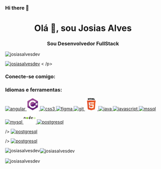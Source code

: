 ### Hi there 👋
<h1 align="center">Olá 👋, sou Josias Alves</h1>
<h3 align="center">Sou Desenvolvedor FullStack</h3>

<p align="left"> <img src="https: //komarev.com/ghpvc/?username=josiasalvesdev&label=Profile%20views&color=0e75b6&style=flat" alt="josiasalvesdev" /> </p>

<p align="left"> <a href="https://github .com/ryo-ma/github-profile-trophy"><img src="https://github-profile-trophy.vercel.app/?username=josiasalvesdev" alt="josiasalvesdev" /></a> < /p>

<h3 align="left">Conecte-se comigo:</h3>
<p align="left">
</p>

<h3 align="left">Idiomas e ferramentas:</h3>
<p align="left"> <a href="https://angular.io" target="_blank" rel="noreferrer"> <img src="https://angular.io/assets/images/logos /angular/angular.svg" alt="angular" width="40" height="40"/> </a> <a href="https://www.w3schools.com/cs/" target="_blank " rel="noreferrer"> <img src="https://raw.githubusercontent.com/devicons/devicon/master/icons/csharp/csharp-original.svg" alt="csharp" width="40" height= "40"/> </a> <a href="https://www.w3schools.com/css/" target="_blank" rel="noreferrer"> <img src="https://raw.githubusercontent .com/devicons/devicon/master/icons/css3/css3-original-wordmark.svg" alt="css3" width="40" height="40"/> </a> <a href="https:// www.figma.com/" target="_blank" rel="noreferrer"> <img src="https://www.vectorlogo.zone/logos/figma/figma-icon.svg" alt="figma" width= "40" height="40"/> </a> <a href="https://git-scm.com/" target="_blank" rel="noreferrer"> <img src="https:// www.vectorlogo.zone/logos/git-scm/git-scm-icon.svg" alt="git" width="40" height="40"/> </a> <a href="https:// www.w3.org/html/" target="_blank" rel="noreferrer"> <img src="https://raw.githubusercontent.com/devicons/devicon/master/icons/html5/html5-original-wordmark.svg" alt="html5" width="40" height="40 "/> </a> <a href="https://www.java.com" target="_blank" rel="noreferrer"> <img src="https://raw.githubusercontent.com/devicons/ devicon/master/icons/java/java-original.svg" alt="java" width="40" height="40"/> </a> <a href="https://developer.mozilla.org/ en-US/docs/Web/JavaScript" target="_blank" rel="noreferrer"> <img src="https://raw.githubusercontent.com/devicons/devicon/master/icons/javascript/javascript-original. svg"alt="javascript" width="40" height="40"/> </a> <a href="https://www.microsoft.com/en-us/sql-server" target="_blank" rel ="noreferrer"> <img src="https://www.svgrepo.com/show/303229/microsoft-sql-server-logo.svg" alt="mssql" width="40" height="40"/ > </a> <a href="https://www.mysql.com/" target="_blank" rel="noreferrer"> <img src="https://raw.githubusercontent.com/devicons/devicon /master/icons/mysql/mysql-original-wordmark.svg" alt="mysql" width="40" height="40"/> </a> <a href="https://nodejs.org" target ="_blank"rel="noreferrer"> <img src="https://raw.githubusercontent.com/devicons/devicon/master/icons/nodejs/nodejs-original-wordmark.svg" alt="nodejs" width="40" height ="40"/> </a> <a href="https://www.postgresql.org" target="_blank" rel="noreferrer"> <img src="https://raw.githubusercontent.com /devicons/devicon/master/icons/postgresql/postgresql-original-wordmark.svg" alt="postgresql" width="40" height="40"/> </a> </p>/> </a> <a href="https://www.postgresql.org" target="_blank" rel="noreferrer"> <img src="https://raw.githubusercontent.com/devicons/devicon /master/icons/postgresql/postgresql-original-wordmark.svg" alt="postgresql" width="40" height="40"/> </a> </p>/> </a> <a href="https://www.postgresql.org" target="_blank" rel="noreferrer"> <img src="https://raw.githubusercontent.com/devicons/devicon /master/icons/postgresql/postgresql-original-wordmark.svg" alt="postgresql" width="40" height="40"/> </a> </p>

<p><img align="left" src="https://github-readme-stats.vercel.app/api/top-langs?username=josiasalvesdev&show_icons=true&locale=en&layout=compact" alt="josiasalvesdev" /> </p>

<p> <img align="center" src="https://github-readme-stats.vercel.app/api?username=josiasalvesdev&show_icons=true&locale=en" alt="josiasalvesdev" /> </p>

<p><img align="center" src="https://github-readme-streak-stats.herokuapp.com/?user=josiasalvesdev&" alt="josiasalvesdev" /></p>
<!--
**JosiasAlvesDev/JosiasAlvesDev** is a ✨ _special_ ✨ repository because its `README.md` (this file) appears on your GitHub profile.

Here are some ideas to get you started:

- 🔭 I’m currently working on ...
- 🌱 I’m currently learning ...
- 👯 I’m looking to collaborate on ...
- 🤔 I’m looking for help with ...
- 💬 Ask me about ...
- 📫 How to reach me: ...
- 😄 Pronouns: ...
- ⚡ Fun fact: ...
-->
